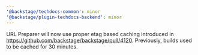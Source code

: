 ```yaml
---
'@backstage/techdocs-common': minor
'@backstage/plugin-techdocs-backend': minor
---
```


URL Preparer will now use proper etag based caching introduced in https://github.com/backstage/backstage/pull/4120. Previously, builds used to be cached for 30 minutes.
